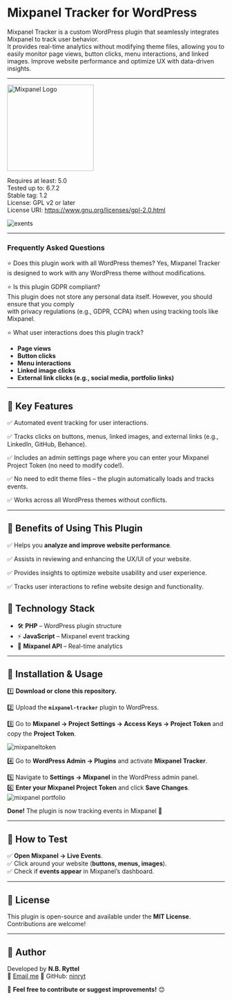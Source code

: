 # Mixpanel Tracker for WordPress

Mixpanel Tracker is a custom WordPress plugin that seamlessly integrates Mixpanel to track user behavior.  
It provides real-time analytics without modifying theme files, allowing you to easily monitor page views, button clicks, menu interactions, and linked images. Improve website performance and optimize UX with data-driven insights.

---

<img src="https://cdn.brandfetch.io/idr_rhI2FS/theme/dark/id2z2mYeIM.svg?c=1dxbfHSJFAPEGdCLU4o5B" alt="Mixpanel Logo" width="200"/>

Requires at least: 5.0  
Tested up to: 6.7.2  
Stable tag: 1.2  
License: GPL v2 or later  
License URI: https://www.gnu.org/licenses/gpl-2.0.html 

![exents](https://github.com/user-attachments/assets/9942b585-3c0e-43c6-bf25-f9c931ae3e2f)

---
### Frequently Asked Questions

⭐ Does this plugin work with all WordPress themes? 
Yes, Mixpanel Tracker is designed to work with any WordPress theme without modifications.

⭐ Is this plugin GDPR compliant?  
This plugin does not store any personal data itself. However, you should ensure that you comply  
with privacy regulations (e.g., GDPR, CCPA) when using tracking tools like Mixpanel.

⭐ What user interactions does this plugin track? 
- **Page views**  
- **Button clicks**  
- **Menu interactions**  
- **Linked image clicks**  
- **External link clicks (e.g., social media, portfolio links)**  

---

## 🔸 Key Features   
✅ Automated event tracking for user interactions.  

✅ Tracks clicks on buttons, menus, linked images, and external links (e.g., LinkedIn, GitHub, Behance).  

✅ Includes an admin settings page where you can enter your Mixpanel Project Token (no need to modify code!).  

✅ No need to edit theme files – the plugin automatically loads and tracks events.  

✅ Works across all WordPress themes without conflicts.  


---

## 🔸 Benefits of Using This Plugin 
✅ Helps you **analyze and improve website performance**.  

✅ Assists in reviewing and enhancing the UX/UI of your website.  

✅ Provides insights to optimize website usability and user experience.  

✅ Tracks user interactions to refine website design and functionality.  


## 🔸  Technology Stack  
- 🛠 **PHP** – WordPress plugin structure  
- ⚡ **JavaScript** – Mixpanel event tracking  
- 📡 **Mixpanel API** – Real-time analytics  

---
 
## 🔸  Installation & Usage  
1️⃣ **Download or clone this repository.**  

2️⃣ Upload the **`mixpanel-tracker`** plugin to WordPress.  

3️⃣ Go to **Mixpanel → Project Settings → Access Keys → Project Token** and copy the **Project Token**.  

![mixpaneltoken](https://github.com/user-attachments/assets/b7c34e4a-0eb1-40a5-8a20-83129ee7385f)

4️⃣ Go to **WordPress Admin → Plugins** and activate **Mixpanel Tracker**.  

5️⃣ Navigate to **Settings → Mixpanel** in the WordPress admin panel.  
6️⃣ **Enter your Mixpanel Project Token** and click **Save Changes**. 
![mixpanel portfolio](https://github.com/user-attachments/assets/100ad3a5-578f-472d-8c21-84176a871a16)


**Done!** The plugin is now tracking events in Mixpanel 🎉  

---

## 🔸  How to Test  
✅ **Open Mixpanel → Live Events**.  
✅ Click around your website (**buttons, menus, images**).  
✅ Check if **events appear** in Mixpanel’s dashboard.  


---

## 🔸 License  
This plugin is open-source and available under the **MIT License**. Contributions are welcome!  

---

## 👤 Author
Developed by **N.B. Ryttel**  
📧 [Email me](zerobughero@gmail.com)
🔗 GitHub: [ninryt](https://github.com/ninryt)  


🚀 **Feel free to contribute or suggest improvements!** 😊  
